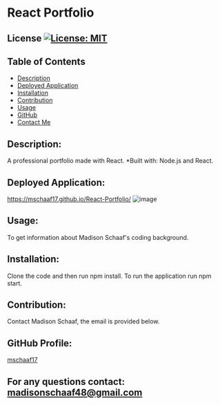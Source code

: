 # React Portfolio
## License [![License: MIT](https://img.shields.io/badge/License-MIT-yellow.svg)](https://opensource.org/licenses/MIT)
## Table of Contents
* [Description](#description)
* [Deployed Application](#deployed-application)
* [Installation](#installation)
* [Contribution](#contribution)
* [Usage](#usage)
* [GitHub](#github-profile)
* [Contact Me](#for-any-questions-contact)

## Description:
A professional portfolio made with React. 
*Built with: Node.js and React. 

## Deployed Application:

https://mschaaf17.github.io/React-Portfolio/
![image](https://user-images.githubusercontent.com/97362296/172291914-4070b44c-e978-4724-9172-841b2b78892f.png)


## Usage:
To get information about Madison Schaaf's coding background.

## Installation:
Clone the code and then run npm install. 
To run the application run npm start.

## Contribution:
Contact Madison Schaaf, the email is provided below.

## GitHub Profile:
[mschaaf17](https://github.com/mschaaf17)
## For any questions contact: madisonschaaf48@gmail.com
